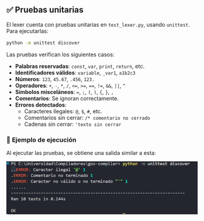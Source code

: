 ## ✅ Pruebas unitarias

El lexer cuenta con pruebas unitarias en `test_lexer.py`, usando `unittest`. Para ejecutarlas:

```sh
python -m unittest discover
```

Las pruebas verifican los siguientes casos:

- **Palabras reservadas**: `const`, `var`, `print`, `return`, etc.
- **Identificadores válidos**: `variable`, `_var1`, `a1b2c3`
- **Números**: `123`, `45.67`, `.456`, `123.`
- **Operadores**: `+`, `-`, `*`, `/`, `<=`, `>=`, `==`, `!=`, `&&`, `||`, `^`
- **Símbolos misceláneos**: `=`, `;`, `(`, `)`, `{`, `}`, `,`
- **Comentarios**: Se ignoran correctamente.
- **Errores detectados**:
  - Caracteres ilegales: `@`, `$`, `#`, etc.
  - Comentarios sin cerrar: `/* comentario no cerrado`
  - Cadenas sin cerrar: `'texto sin cerrar`

### 🔹 **Ejemplo de ejecución**

Al ejecutar las pruebas, se obtiene una salida similar a esta:

![Ejemplo de pruebas unitarias](/docs/images/example-unittest.png)